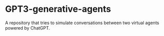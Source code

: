 # GPT3-generative-agents
A repository that tries to simulate conversations between two virtual agents powered by ChatGPT.
